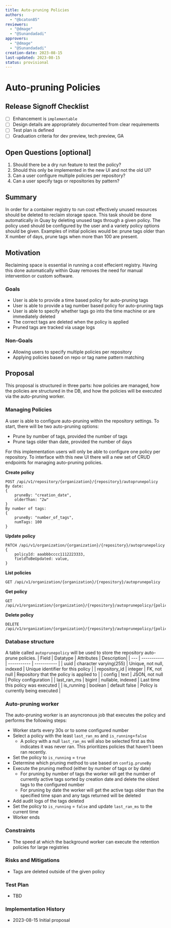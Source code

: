 ```yaml
---
title: Auto-pruning Policies
authors:
  - "@bcaton85"
reviewers:
  - "@dmage"
  - "@Sunandadadi"
approvers:
  - "@dmage"
  - "@Sunandadadi"
creation-date: 2023-08-15
last-updated: 2023-08-15
status: provisional
---
```


# Auto-pruning Policies

## Release Signoff Checklist

- [ ] Enhancement is `implementable`
- [ ] Design details are appropriately documented from clear requirements
- [ ] Test plan is defined
- [ ] Graduation criteria for dev preview, tech preview, GA

## Open Questions [optional]

1. Should there be a dry run feature to test the policy?
1. Should this only be implemented in the new UI and not the old UI?
1. Can a user configure multiple policies per repository?
1. Can a user specify tags or repositories by pattern?

## Summary

In order for a container registry to run cost effectively unused resources should be deleted to reclaim storage space. This task should be done automatically in Quay by deleting unused tags through a given policy. The policy used should be configured by the user and a variety policy options should be given. Examples of initial policies would be: prune tags older than X number of days, prune tags when more than 100 are present.

## Motivation

Reclaiming space is essential in running a cost effecient registry. Having this done automatically within Quay removes the need for manual intervention or custom software.

### Goals

* User is able to provide a time based policy for auto-pruning tags
* User is able to provide a tag number based policy for auto-pruning tags
* User is able to specify whether tags go into the time machine or are immediately deleted
* The correct tags are deleted when the policy is applied
* Pruned tags are tracked via usage logs

### Non-Goals

* Allowing users to specify multiple policies per repository
* Applying policies based on repo or tag name pattern matching

## Proposal

This proposal is structured in three parts: how policies are managed, how the policies are structured in the DB, and how the policies will be executed via the auto-pruning worker.

### Managing Policies

A user is able to configure auto-pruning within the repository settings. To start, there will be two auto-pruning options:
* Prune by number of tags, provided the number of tags
* Prune tags older than date, provided the number of days 

For this implementation users will only be able to configure one policy per repository. To interface with this new UI there will a new set of CRUD endpoints for managing auto-pruning policies.

**Create policy**
```
POST /api/v1/repository/{organization}/{repository}/autoprunepolicy
By date:
{
    pruneBy: "creation_date",
    olderThan: "2w"  
}
By number of tags:
{
    pruneBy: "number_of_tags",
    numTags: 100  
}
```

**Update policy**
```
PATCH /api/v1/organization/{organization}/{repository}/autoprunepolicy
{
    policyId: aaabbbcccc1112223333,
    fieldToBeUpdated: value,
}
```

**List policies**
```
GET /api/v1/organization/{organization}/{repository}/autoprunepolicy
```

**Get policy**
```
GET /api/v1/organization/{organization}/{repository}/autoprunepolicy/{policyid}
```

**Delete policy**
```
DELETE /api/v1/organization/{organization}/{repository}/autoprunepolicy/{policyid}
```

### Database structure

A table called `autoprunepolicy` will be used to store the repository auto-prune policies.
| Field | Datatype | Attributes | Description|
| --- | ----------- | ----------- | ----------- |
| uuid | character varying(255) | Unique, not null, indexed | Unique identifier for this policy |
| repository_id | integer | FK, not null | Repository that the policy is applied to |
| config | text | JSON, not null | Policy configuration |
| last_ran_ms | bigint | nullable, indexed | Last time this policy was executed |
| is_running | boolean | default false | Policy is currently being executed |

### Auto-pruning worker

The auto-pruning worker is an asyncronous job that executes the policy and performs the following steps:
* Worker starts every 30s or to some configured number
* Select a policy with the least `last_ran_ms` and `is_running`=`false`
    * A policy with a null `last_ran_ms` will also be selected first as this indicates it was never ran. This prioritizes policies that haven't been ran recently.
* Set the policy to `is_running` = `true`
* Determine which pruning method to use based on `config.pruneBy`
* Execute the pruning method (either by number of tags or by date)
    * For pruning by number of tags the worker will get the number of currently active tags sorted by creation date and delete the oldest tags to the configured number
    * For pruning by date the worker will get the active tags older than the specified time span and any tags returned will be deleted
* Add audit logs of the tags deleted
* Set the policy to `is_running` = `false` and update `last_ran_ms` to the current time
* Worker ends

### Constraints

* The speed at which the background worker can execute the retention policies for large registries

### Risks and Mitigations

* Tags are deleted outside of the given policy

### Test Plan

* TBD

### Implementation History

* 2023-08-15 Initial proposal
